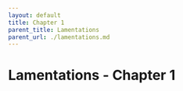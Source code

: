 ```yaml
---
layout: default
title: Chapter 1
parent_title: Lamentations
parent_url: ./lamentations.md
---
```


# Lamentations - Chapter 1
